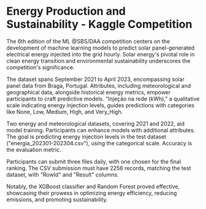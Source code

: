 # Energy Production and Sustainability - Kaggle Competition

The 6th edition of the ML @SBS/DAA competition centers on the development of machine learning models to predict solar panel-generated electrical energy injected into the grid hourly. Solar energy's pivotal role in clean energy transition and environmental sustainability underscores the competition's significance.

The dataset spans September 2021 to April 2023, encompassing solar panel data from Braga, Portugal. Attributes, including meteorological and geographical data, alongside historical energy metrics, empower participants to craft predictive models. "Injeção na rede (kWh)," a qualitative scale indicating energy injection levels, guides predictions with categories like None, Low, Medium, High, and Very_High.

Two energy and meteorological datasets, covering 2021 and 2022, aid model training. Participants can enhance models with additional attributes. The goal is predicting energy injection levels in the test dataset ("energia_202301-202304.csv"), using the categorical scale. Accuracy is the evaluation metric.

Participants can submit three files daily, with one chosen for the final ranking. The CSV submission must have 2256 records, matching the test dataset, with "RowId" and "Result" columns.

Notably, the XGBoost classifier and Random Forest proved effective, showcasing their prowess in optimizing energy efficiency, reducing emissions, and promoting sustainability.
